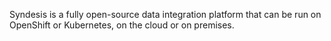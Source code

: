 <div class="row pre-footer">
<p>Syndesis is a fully open-source data integration platform that can be run on OpenShift or Kubernetes, on the cloud or on premises.</p>
</div>
